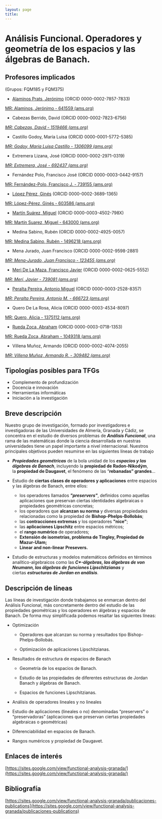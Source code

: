 ```yaml
---
layout: page
title: 
---
```

# Análisis Funcional. Operadores y geometría de los espacios y las álgebras de Banach.

## <span id="anchor"></span>Profesores implicados

(Grupos: FQM185 y FQM375)

- [Alaminos Prats, Jerónimo](https://www.ugr.es/\~alaminos/) (ORCID 0000-0002-7857-7833)

[MR: Alaminos, Jerónimo - 641559
(ams.org)](https://mathscinet.ams.org/mathscinet/search/author.html?mrauthid=641559)

- Cabezas Berrido, David (ORCID 0000-0002-7823-6756)

[*MR: Cabezas, David - 1519466
(ams.org)*](https://mathscinet.ams.org/mathscinet/search/author.html?mrauthid=1519466)

- Castillo Godoy, María Luisa (ORCID 0000-0001-5772-5385)

[*MR: Godoy, María Luisa Castillo - 1306099
(ams.org)*](https://mathscinet.ams.org/mathscinet/search/author.html?mrauthid=1306099)

- Extremera Lizana, José (ORCID 0000-0002-2971-0319)

[*MR: Extremera, José - 692437
(ams.org)*](https://mathscinet.ams.org/mathscinet/search/author.html?mrauthid=692437)

- Fernández Polo, Francisco José (ORCID 0000-0003-0442-9157)

[MR: Fernández-Polo, Francisco J. - 739155
(ams.org)](https://mathscinet.ams.org/mathscinet/search/author.html?mrauthid=739155)

- [López Pérez, Ginés](https://wpd.ugr.es/\~glopezp/) (ORCID 0000-0002-3689-1365)

[MR: López-Pérez, Ginés - 603586
(ams.org)](https://mathscinet.ams.org/mathscinet/search/author.html?mrauthid=603586)

- [Martín Suárez, Miguel](https://www.ugr.es/\~mmartins/) (ORCID 0000-0003-4502-798X)

[MR: Martín Suarez, Miguel - 643000
(ams.org)](https://mathscinet.ams.org/mathscinet/search/author.html?mrauthid=643000)

- Medina Sabino, Rubén (ORCID 0000-0002-4925-0057)

[MR: Medina Sabino, Rubén - 1496218
(ams.org)](https://mathscinet.ams.org/mathscinet/search/author.html?mrauthid=1496218)

- Mena Jurado, Juan Francisco (ORCID 0000-0002-9598-2881)

[*MR: Mena-Jurado, Juan Francisco - 123455
(ams.org)*](https://mathscinet.ams.org/mathscinet/search/author.html?mrauthid=123455)

- [Meri De La Maza, Francisco Javier](http://www.ugr.es/\~jmeri) (ORCID 0000-0002-0625-5552)

[*MR: Merí, Javier - 739081
(ams.org)*](https://mathscinet.ams.org/mathscinet/search/author.html?mrauthid=739081)

- [Peralta Pereira, Antonio Miguel](http://www.ugr.es/\~aperalta) (ORCID 0000-0003-2528-8357)

[*MR: Peralta Pereira, Antonio M. - 666723
(ams.org)*](https://mathscinet.ams.org/mathscinet/search/author.html?mrauthid=666723)

- Quero De La Rosa, Alicia (ORCID 0000-0003-4534-8097)

[MR: Quero, Alicia - 1375112
(ams.org)](https://mathscinet.ams.org/mathscinet/search/author.html?mrauthid=1375112)

- [Rueda Zoca, Abraham](https://arzwordpresscomblog.wordpress.com/) (ORCID 0000-0003-0718-1353)

[MR: Rueda Zoca, Abraham - 1049318
(ams.org)](https://mathscinet.ams.org/mathscinet/search/author.html?mrauthid=1049318)

- Villena Muñoz, Armando (ORCID 0000-0002-4074-2055)

[*MR: Villena Muñoz, Armando R. - 309482
(ams.org)*](https://mathscinet.ams.org/mathscinet/search/author.html?mrauthid=309482)

## <span id="anchor-1"></span>Tipologías posibles para TFGs

-   Complemento de profundización
-   Docencia e innovación
-   Herramientas informáticas
-   Iniciación a la investigación

## <span id="anchor-2"></span>Breve descripción

Nuestro grupo de investigación, formado por investigadores e
investigadoras de las Universidades de Almería, Granada y Cádiz, se concentra en el estudio de diversos problemas de ***Análisis Funcional***, una rama de las matemáticas donde la ciencia desarrollada en nuestras universidades tiene un papel importante a nivel internacional. Nuestros principales objetivos pueden resumirse en las siguientes líneas de trabajo

-   ***Propiedades geométricas*** de la bola unidad de los ***espacios y las álgebras de Banach***, incluyendo la **propiedad de Radon-Nikodým**, la **propiedad de Daugavet**, el fenómeno de las “**rebanadas” grandes**...

-   Estudio de **ciertas clases de operadores y aplicaciones** entre espacios y las álgebras de Banach, entre ellos: 

    -   los operadores llamados ***"preservers"***, definidos como aquellas aplicaciones que preservan ciertas identidades algebraicas o propiedades geométricas concretas; 
    -   los operadores que **alcanzan su norma** y diversas propiedades relacionadas como la propiedad de **Bishop-Phelps-Bollobás**;
    -   las **contracciones extremas** y los operadores **"nice"**;
    -   las **aplicaciones Lipschitz** entre espacios métricos;
    -   el **rango numérico** de operadores;
    -   **Extensión de isometrías, problema de Tingley, Propiedad de Mazur-Ulam;**
    -   **Linear and non-linear** **Presevers.**

-   Estudio de estructuras y modelos matemáticos definidos en términos analítico-algebraicos como las ***C\*-álgebras, las álgebras de von Neumann, las álgebras de funciones Lipschitzianas*** y ciertas ***estructuras de Jordan en análisis***.   

## Descripción de líneas

Las líneas de investigación donde trabajamos se enmarcan dentro del Análisis Funcional, más concretamente dentro del estudio de las propiedades geométricas y los operadores en álgebras y espacios de Banach. De forma muy simplificada podemos resaltar las siguientes líneas:

- Optimización

	-   Operadores que alcanzan su norma y resultados tipo Bishop-Phelps-Bollobás.


	-   Optimización de aplicaciones Lipschitzianas.

- Resultados de estructura de espacios de Banach

	-   Geometría de los espacios de Banach.



	-   Estudio de las propiedades de diferentes estructuras de Jordan Banach y álgebras de Banach.


	-   Espacios de funciones Lipschitzianas.

- Análisis de operadores lineales y no lineales

- Estudio de aplicaciones (lineales o no) denominadas “preservers” o “preservadoras” (aplicaciones que preservan ciertas propiedades algebraicas o geométricas)

- Diferenciabilidad en espacios de Banach.

- Rangos numéricos y propiedad de Daugavet.

## Enlaces de interés

[https://sites.google.com/view/functional-analysis-granada/](https://sites.google.com/view/functional-analysis-granada/)

## <span id="anchor-5"></span>Bibliografía

[https://sites.google.com/view/functional-analysis-granada/publicaciones-publications](https://sites.google.com/view/functional-analysis-granada/publicaciones-publications)
